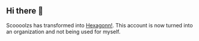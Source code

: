 ## Hi there 👋

Scoooolzs has transformed into [Hexagonn!](https://github.com/hexaaagon). This account is now turned into an organization and not being used for myself.
